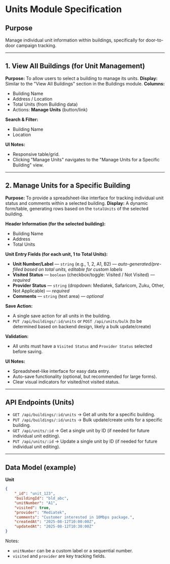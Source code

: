 # Units Module Specification

## Purpose
Manage individual unit information within buildings, specifically for door-to-door campaign tracking.

---

## 1. View All Buildings (for Unit Management)
**Purpose:** To allow users to select a building to manage its units.
**Display:** Similar to the "View All Buildings" section in the Buildings module.
**Columns:**
- Building Name
- Address / Location
- Total Units (from Building data)
- Actions: **Manage Units** (button/link)

**Search & Filter:**
- Building Name
- Location

**UI Notes:**
- Responsive table/grid.
- Clicking "Manage Units" navigates to the "Manage Units for a Specific Building" view.

---

## 2. Manage Units for a Specific Building
**Purpose:** To provide a spreadsheet-like interface for tracking individual unit status and comments within a selected building.
**Display:** A dynamic form/table, generating rows based on the `totalUnits` of the selected building.

**Header Information (for the selected building):**
- Building Name
- Address
- Total Units

**Unit Entry Fields (for each unit, 1 to Total Units):**
- **Unit Number/Label** — `string` (e.g., 1, 2, A1, B2) — *auto-generated/pre-filled based on total units, editable for custom labels*
- **Visited Status** — `boolean` (checkbox/toggle: Visited / Not Visited) — *required*
- **Provider Status** — `string` (dropdown: Mediatek, Safaricom, Zuku, Other, Not Applicable) — *required*
- **Comments** — `string` (text area) — *optional*

**Save Action:**
- A single save action for all units in the building.
- `PUT /api/buildings/:id/units` or `POST /api/units/bulk` (to be determined based on backend design, likely a bulk update/create)

**Validation:**
- All units must have a `Visited Status` and `Provider Status` selected before saving.

**UI Notes:**
- Spreadsheet-like interface for easy data entry.
- Auto-save functionality (optional, but recommended for large forms).
- Clear visual indicators for visited/not visited status.

---

## API Endpoints (Units)
- `GET /api/buildings/:id/units` → Get all units for a specific building.
- `PUT /api/buildings/:id/units` → Bulk update/create units for a specific building.
- `GET /api/units/:id` → Get a single unit by ID (if needed for future individual unit editing).
- `PUT /api/units/:id` → Update a single unit by ID (if needed for future individual unit editing).

---

## Data Model (example)
**Unit**
```json
{
	"_id": "unit_123",
	"buildingId": "bld_abc",
	"unitNumber": "A1",
	"visited": true,
	"provider": "Mediatek",
	"comments": "Customer interested in 10Mbps package.",
	"createdAt": "2025-08-12T10:00:00Z",
	"updatedAt": "2025-08-12T10:30:00Z"
}
```

Notes:
- `unitNumber` can be a custom label or a sequential number.
- `visited` and `provider` are key tracking fields.
